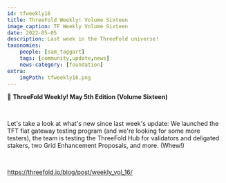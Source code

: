 ```yaml
---
id: tfweekly16
title: ThreeFold Weekly! Volume Sixteen
image_caption: TF Weekly Volume Sixteen
date: 2022-05-05
description: Last week in the ThreeFold universe!
taxonomies:
    people: [sam_taggart]
    tags: [community,update,news]
    news-category: [foundation]
extra:
    imgPath: tfweekly16.png
---
```


📰 **ThreeFold Weekly! May 5th Edition (Volume Sixteen)**

<br/>

Let's take a look at what's new since last week's update: We launched the TFT fiat gateway testing program (and we're looking for some more testers), the team is testing the ThreeFold Hub for validators and deligated stakers, two Grid Enhancement Proposals, and more. (Whew!)

<br/>

https://threefold.io/blog/post/weekly_vol_16/
